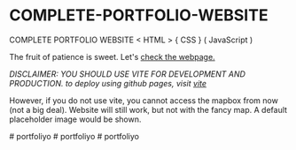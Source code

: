 # COMPLETE-PORTFOLIO-WEBSITE

COMPLETE PORTFOLIO WEBSITE &lt; HTML > { CSS } ( JavaScript )

The fruit of patience is sweet. Let's [check the webpage.](https://shu-vro.github.io/COMPLETE-PORTFOLIO-WEBSITE/)

_DISCLAIMER: YOU SHOULD USE VITE FOR DEVELOPMENT AND PRODUCTION. to deploy using github pages, visit [vite](https://vitejs.dev/guide/static-deploy#github-pages)_

However, if you do not use vite, you cannot access the mapbox from now (not a big deal). Website will still work, but not with the fancy map. A default placeholder image would be shown.

<!-- NO MORE FREE API KEYS 🍌 -->
#   p o r t f o l i y o  
 #   p o r t f o l i y o  
 #   p o r t f o l i y o  
 
